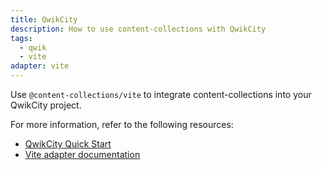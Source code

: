 ```yaml
---
title: QwikCity
description: How to use content-collections with QwikCity
tags:
  - qwik
  - vite
adapter: vite
---
```


Use `@content-collections/vite` to integrate content-collections into your QwikCity project.

For more information, refer to the following resources:

* [QwikCity Quick Start](https://www.content-collections.dev/docs/quickstart/qwik)
* [Vite adapter documentation](https://www.content-collections.dev/docs/adapter/vite/)
